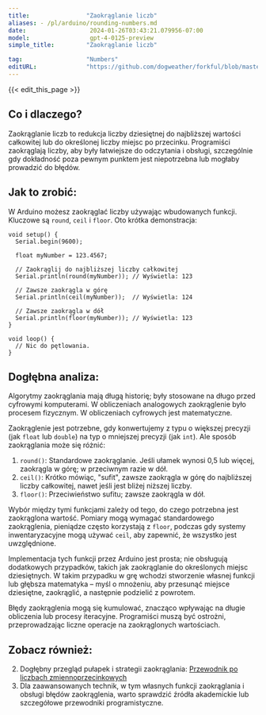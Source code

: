 ```yaml
---
title:                "Zaokrąglanie liczb"
aliases: - /pl/arduino/rounding-numbers.md
date:                  2024-01-26T03:43:21.079956-07:00
model:                 gpt-4-0125-preview
simple_title:         "Zaokrąglanie liczb"

tag:                  "Numbers"
editURL:              "https://github.com/dogweather/forkful/blob/master/content/pl/arduino/rounding-numbers.md"
---
```


{{< edit_this_page >}}

## Co i dlaczego?
Zaokrąglanie liczb to redukcja liczby dziesiętnej do najbliższej wartości całkowitej lub do określonej liczby miejsc po przecinku. Programiści zaokrąglają liczby, aby były łatwiejsze do odczytania i obsługi, szczególnie gdy dokładność poza pewnym punktem jest niepotrzebna lub mogłaby prowadzić do błędów.

## Jak to zrobić:
W Arduino możesz zaokrąglać liczby używając wbudowanych funkcji. Kluczowe są `round`, `ceil` i `floor`. Oto krótka demonstracja:

```arduino
void setup() {
  Serial.begin(9600);
  
  float myNumber = 123.4567;

  // Zaokrąglij do najbliższej liczby całkowitej
  Serial.println(round(myNumber)); // Wyświetla: 123

  // Zawsze zaokrągla w górę
  Serial.println(ceil(myNumber));  // Wyświetla: 124

  // Zawsze zaokrągla w dół
  Serial.println(floor(myNumber)); // Wyświetla: 123
}

void loop() {
  // Nic do pętlowania.
}
```

## Dogłębna analiza:
Algorytmy zaokrąglania mają długą historię; były stosowane na długo przed cyfrowymi komputerami. W obliczeniach analogowych zaokrąglenie było procesem fizycznym. W obliczeniach cyfrowych jest matematyczne.

Zaokrąglenie jest potrzebne, gdy konwertujemy z typu o większej precyzji (jak `float` lub `double`) na typ o mniejszej precyzji (jak `int`). Ale sposób zaokrąglania może się różnić:

1. `round()`: Standardowe zaokrąglanie. Jeśli ułamek wynosi 0,5 lub więcej, zaokrągla w górę; w przeciwnym razie w dół.
2. `ceil()`: Krótko mówiąc, "sufit", zawsze zaokrągla w górę do najbliższej liczby całkowitej, nawet jeśli jest bliżej niższej liczby.
3. `floor()`: Przeciwieństwo sufitu; zawsze zaokrągla w dół.

Wybór między tymi funkcjami zależy od tego, do czego potrzebna jest zaokrąglona wartość. Pomiary mogą wymagać standardowego zaokrąglenia, pieniądze często korzystają z `floor`, podczas gdy systemy inwentaryzacyjne mogą używać `ceil`, aby zapewnić, że wszystko jest uwzględnione.

Implementacja tych funkcji przez Arduino jest prosta; nie obsługują dodatkowych przypadków, takich jak zaokrąglanie do określonych miejsc dziesiętnych. W takim przypadku w grę wchodzi stworzenie własnej funkcji lub głębsza matematyka – myśl o mnożeniu, aby przesunąć miejsce dziesiętne, zaokrąglić, a następnie podzielić z powrotem.

Błędy zaokrąglenia mogą się kumulować, znacząco wpływając na długie obliczenia lub procesy iteracyjne. Programiści muszą być ostrożni, przeprowadzając liczne operacje na zaokrąglonych wartościach.

## Zobacz również:
2. Dogłębny przegląd pułapek i strategii zaokrąglania: [Przewodnik po liczbach zmiennoprzecinkowych](https://floating-point-gui.de/)
3. Dla zaawansowanych technik, w tym własnych funkcji zaokrąglania i obsługi błędów zaokrąglenia, warto sprawdzić źródła akademickie lub szczegółowe przewodniki programistyczne.
